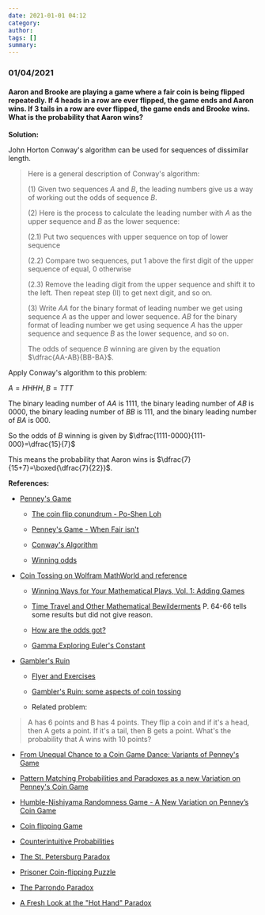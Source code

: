 ```yaml
---
date: 2021-01-01 04:12
category:
author:
tags: []
summary:
---
```


### 01/04/2021

#### Aaron and Brooke are playing a game where a fair coin is being flipped repeatedly. If 4 heads in a row are ever flipped, the game ends and Aaron wins. If 3 tails in a row are ever flipped, the game ends and Brooke wins. What is the probability that Aaron wins?

**Solution:**

John Horton Conway's algorithm can be used for sequences of dissimilar length.

> Here is a general description of Conway's algorithm:
>
> (1) Given two sequences $A$ and $B$, the leading numbers give us a way of working out the odds of sequence $B$.
>
> (2) Here is the process to calculate the leading number with $A$ as the upper sequence and $B$ as the lower sequence:
>
> (2.1) Put two sequences with upper sequence on top of lower sequence
>
> (2.2) Compare two sequences, put 1 above the first digit of the upper sequence of equal, 0 otherwise
>
> (2.3) Remove the leading digit from the upper sequence and shift it to the left. Then repeat step (II) to get next digit, and so on.
>
> (3) Write $AA$ for the binary format of leading number we get using sequence $A$ as the upper and lower sequence. $AB$ for the binary format of leading number we get using sequence $A$ has the upper sequence and sequence $B$ as the lower sequence, and so on.
>
> The odds of sequence $B$ winning are given by the equation $\dfrac{AA-AB}{BB-BA}$.

Apply Conway's algorithm to this problem:

$A=HHHH, B=TTT$

The binary leading number of $AA$ is 1111, the binary leading number of $AB$ is 0000, the binary leading number of $BB$ is 111, and the binary leading number of $BA$ is 000.

So the odds of $B$ winning is given by $\dfrac{1111-0000}{111-000}=\dfrac{15}{7}$

This means the probability that Aaron wins is $\dfrac{7}{15+7}=\boxed{\dfrac{7}{22}}$.

**References:**

* [Penney's Game](https://en.wikipedia.org/wiki/Penney%27s_game)

  * [The coin flip conundrum - Po-Shen Loh](https://www.youtube.com/watch?v=IAiNqQi30-Y)

  * [Penney's Game - When Fair isn't](https://www.youtube.com/watch?v=rfzG7Iomfrg)

  * [Conway's Algorithm](https://penneyante.weebly.com/conways-algorithm.html)

  * [Winning odds](https://plus.maths.org/content/os/issue55/features/nishiyama/index)

* [Coin Tossing on Wolfram MathWorld and reference](https://mathworld.wolfram.com/CoinTossing.html)

  * [Winning Ways for Your Mathematical Plays, Vol. 1: Adding Games](/assets/files/Winning_Ways_for_Your_Mathematical_Plays_V1.pdf)

  * [Time Travel and Other Mathematical Bewilderments](/assets/files/Time_Travel_and_Other_Mathematical_Bewilderments.pdf) P. 64-66 tells some results but did not give reason.

  * [How are the odds got?](http://catlin.casinocitytimes.com/article/penneys-game-57864)

  * [Gamma Exploring Euler's Constant](/assets/files/Gamma_Exploring_Eulers_Constant.pdf)

* [Gambler's Ruin](https://en.wikipedia.org/wiki/Gambler%27s_ruin)

  * [Flyer and Exercises](/assets/files/gamblers_ruin.pdf)

  * [Gambler's Ruin: some aspects of coin tossing](/assets/files/gamblers_ruin_some_aspects_of_coin_tossing.pdf)

  * Related problem:

> A has 6 points and B has 4 points. They flip a coin and if it's a head, then A gets a point. If it's a tail, then B gets a point. What's the probability that A wins with 10 points?

* [From Unequal Chance to a Coin Game Dance: Variants of Penney's Game](/assets/files/from_unequal_chance_to_a_coin_game_dance_variants_of_penneys_game.pdf)

* [Pattern Matching Probabilities and Paradoxes as a new Variation on Penney's Coin Game](/assets/files/pattern_matching_probabilities_and_paradoxes_as_a_new_variation_on_penney_coin_game.pdf)

* [Humble-Nishiyama Randomness Game - A New Variation on Penney’s Coin Game](humble-nishiyama_randomness_game-a_new_variation_on_penneys_coin_game.pdf)

* [Coin flipping Game](https://laurentlessard.com/bookproofs/a-coin-flipping-game/)

* [Counterintuitive Probabilities](/assets/files/counterintuitive_probabilities.pdf)

* [The St. Petersburg Paradox](https://plato.stanford.edu/entries/paradox-stpetersburg/)

* [Prisoner Coin-flipping Puzzle](http://varianceexplained.org/r/riddler-prisoner-flip/)

* [The Parrondo Paradox](http://math.oxford.emory.edu/site/home/futurePages/excelProjectParrondoParadox/)

* [A Fresh Look at the "Hot Hand" Paradox](/assets/files/a_fresh_look_at_the_hot_hand_paradox.pdf)


